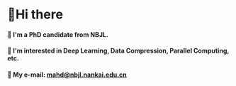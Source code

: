# 👋Hi there 
#### 🔭 I'm a PhD candidate from NBJL.
#### 🌱 I'm interested in Deep Learning, Data Compression, Parallel Computing, etc.
#### 📧 My e-mail: mahd@nbjl.nankai.edu.cn





<!--
**mhuidong/mhuidong** is a ✨ _special_ ✨ repository because its `README.md` (this file) appears on your GitHub profile.

Here are some ideas to get you started:


- 🔭 I’m currently working on ...
- 🌱 I’m currently learning ...
- 👯 I’m looking to collaborate on ...
- 🤔 I’m looking for help with ...
- 💬 Ask me about ...
- 📫 How to reach me: ...
- 😄 Pronouns: ...
- ⚡ Fun fact: ...
-->
